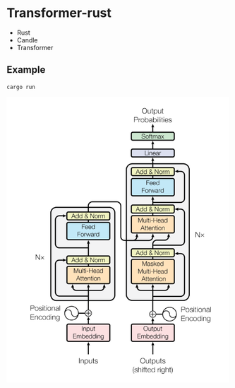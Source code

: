 # Transformer-rust

* Rust
* Candle
* Transformer

## Example
```bash
cargo run
```

![The Transformer Model Architecture](./docs/The_Transformer_Model_Architecture.png)